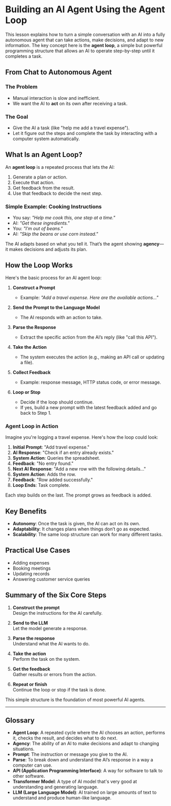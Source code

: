 # Building an AI Agent Using the Agent Loop

This lesson explains how to turn a simple conversation with an AI into a fully autonomous agent that can take actions, make decisions, and adapt to new information. The key concept here is the **agent loop**, a simple but powerful programming structure that allows an AI to operate step-by-step until it completes a task.

## From Chat to Autonomous Agent

### The Problem
- Manual interaction is slow and inefficient.
- We want the AI to **act** on its own after receiving a task.

### The Goal
- Give the AI a task (like "help me add a travel expense").
- Let it figure out the steps and complete the task by interacting with a computer system automatically.

## What Is an Agent Loop?

An **agent loop** is a repeated process that lets the AI:
1. Generate a plan or action.
2. Execute that action.
3. Get feedback from the result.
4. Use that feedback to decide the next step.

### Simple Example: Cooking Instructions
- You say: *"Help me cook this, one step at a time."*
- AI: *"Get these ingredients."*
- You: *"I'm out of beans."*
- AI: *"Skip the beans or use corn instead."*

The AI adapts based on what you tell it. That’s the agent showing **agency**—it makes decisions and adjusts its plan.

## How the Loop Works

Here's the basic process for an AI agent loop:

1. **Construct a Prompt**  
   - Example: *"Add a travel expense. Here are the available actions..."*

2. **Send the Prompt to the Language Model**  
   - The AI responds with an action to take.

3. **Parse the Response**  
   - Extract the specific action from the AI’s reply (like "call this API").

4. **Take the Action**  
   - The system executes the action (e.g., making an API call or updating a file).

5. **Collect Feedback**  
   - Example: response message, HTTP status code, or error message.

6. **Loop or Stop**  
   - Decide if the loop should continue.
   - If yes, build a new prompt with the latest feedback added and go back to Step 1.

### Agent Loop in Action

Imagine you're logging a travel expense. Here's how the loop could look:

1. **Initial Prompt**: "Add travel expense."
2. **AI Response**: "Check if an entry already exists."
3. **System Action**: Queries the spreadsheet.
4. **Feedback**: "No entry found."
5. **Next AI Response**: "Add a new row with the following details..."
6. **System Action**: Adds the row.
7. **Feedback**: "Row added successfully."
8. **Loop Ends**: Task complete.

Each step builds on the last. The prompt grows as feedback is added.

## Key Benefits

- **Autonomy**: Once the task is given, the AI can act on its own.
- **Adaptability**: It changes plans when things don’t go as expected.
- **Scalability**: The same loop structure can work for many different tasks.

## Practical Use Cases

- Adding expenses
- Booking meetings
- Updating records
- Answering customer service queries

## Summary of the Six Core Steps

1. **Construct the prompt**  
   Design the instructions for the AI carefully.

2. **Send to the LLM**  
   Let the model generate a response.

3. **Parse the response**  
   Understand what the AI wants to do.

4. **Take the action**  
   Perform the task on the system.

5. **Get the feedback**  
   Gather results or errors from the action.

6. **Repeat or finish**  
   Continue the loop or stop if the task is done.

This simple structure is the foundation of most powerful AI agents.

---

## Glossary

- **Agent Loop**: A repeated cycle where the AI chooses an action, performs it, checks the result, and decides what to do next.
- **Agency**: The ability of an AI to make decisions and adapt to changing situations.
- **Prompt**: The instruction or message you give to the AI.
- **Parse**: To break down and understand the AI’s response in a way a computer can use.
- **API (Application Programming Interface)**: A way for software to talk to other software.
- **Transformer Model**: A type of AI model that's very good at understanding and generating language.
- **LLM (Large Language Model)**: AI trained on large amounts of text to understand and produce human-like language.
